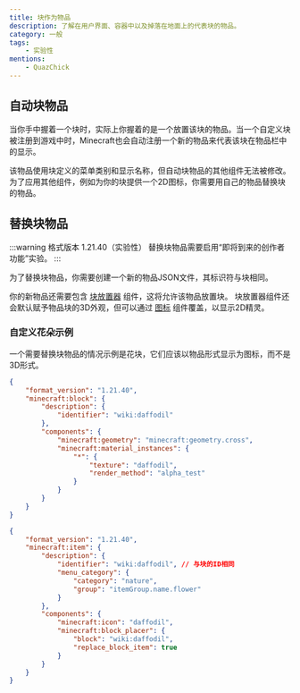 ```yaml
---
title: 块作为物品
description: 了解在用户界面、容器中以及掉落在地面上的代表块的物品。
category: 一般
tags:
    - 实验性
mentions:
    - QuazChick
---
```


## 自动块物品

当你手中握着一个块时，实际上你握着的是一个放置该块的物品。当一个自定义块被注册到游戏中时，Minecraft也会自动注册一个新的物品来代表该块在物品栏中的显示。

该物品使用块定义的菜单类别和显示名称，但自动块物品的其他组件无法被修改。
为了应用其他组件，例如为你的块提供一个2D图标，你需要用自己的物品替换块的物品。

## 替换块物品

:::warning 格式版本 1.21.40（实验性）
替换块物品需要启用“即将到来的创作者功能”实验。
:::

为了替换块物品，你需要创建一个新的物品JSON文件，其标识符与块相同。

你的新物品还需要包含 [块放置器](/items/item-components#block-placer) 组件，这将允许该物品放置块。
块放置器组件还会默认赋予物品块的3D外观，但可以通过 [图标](/items/item-components#icon) 组件覆盖，以显示2D精灵。

### 自定义花朵示例

一个需要替换块物品的情况示例是花块，它们应该以物品形式显示为图标，而不是3D形式。

```json title="BP/blocks/daffodil.json"
{
    "format_version": "1.21.40",
    "minecraft:block": {
        "description": {
            "identifier": "wiki:daffodil"
        },
        "components": {
            "minecraft:geometry": "minecraft:geometry.cross",
            "minecraft:material_instances": {
                "*": {
                    "texture": "daffodil",
                    "render_method": "alpha_test"
                }
            }
        }
    }
}
```

```json title="BP/items/daffodil.json"
{
    "format_version": "1.21.40",
    "minecraft:item": {
        "description": {
            "identifier": "wiki:daffodil", // 与块的ID相同
            "menu_category": {
                "category": "nature",
                "group": "itemGroup.name.flower"
            }
        },
        "components": {
            "minecraft:icon": "daffodil",
            "minecraft:block_placer": {
                "block": "wiki:daffodil",
                "replace_block_item": true
            }
        }
    }
}
```